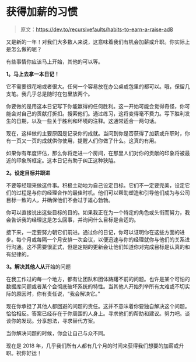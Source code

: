 # 获得加薪的习惯

> 原文：<https://dev.to/recursivefaults/habits-to-earn-a-raise-ad8>

又是新的一年！对我们大多数人来说，这意味着我们有机会加薪或升职。你实际上是怎么做的呢？

有些事情你应该马上开始，其他的可以等。

**1。马上去拿一本日记！**

它不需要很花哨或者很大。任何一个容易放在办公桌或包里的都可以。哦，保留几支笔。我几乎总是随时在包里放两个。

你要做的是用这本日记写下你能赢得的任何胜利。这一开始可能会觉得奇怪，你可能会对自己的贡献打折扣。搜索他们。通过练习，这将变得毫不费力。写下胜利发生的日期，以及一些关于胜利和环境的注释。这通常适合一两句话。

现在，这样做的主要原因是记录你的成就。当问到你是否获得了加薪或升职时，你有一页又一页的成就供你使用，提醒人们你做了什么。这真的有用。

如果你有年度评估，那么你将走进一个房间，在那里人们对你的贡献的印象将被最近的印象所框定。这本日记有助于纠正这种狭隘。

**2。设定目标并跟进**

不要等经理来做这件事。积极主动地为自己设定目标。它们不一定要完美，设定它们的过程是与你的经理合作的最佳时机。他们可以帮助塑造和引导他们成为与公司目标一致的人，并确保他们不会过于雄心勃勃。

你可以直接说出这些目标的目的。如果我正在为一个特定的角色或头衔而努力，我会告诉我的经理这是怎么回事，并询问什么目标是合适的。

接下来，一定要努力朝它们前进。通过你的日记，你可以证明你在这些方面的进步。每个月或每隔一个月安排一次会议，以便迅速与你的经理就你与他们的关系进行沟通。这不需要很正式，但是定期的更新会让他们知道你对完成目标是认真的和有纪律的。

**3。解决其他人从**开始的问题

在我工作过的每一个地方，都有让团队和团体踌躇不前的问题。也许是某个可怕的数据库问题或者某个会彻底破坏系统的特性。当其他人开始列举所有太难或不切实际的原因时，你有责任说，“我会解决它。”

现在你承担了其他人都回避的问题的责任。这并不意味着你要独自解决这个问题。恰恰相反。答案已经存在于你周围的人身上。寻求他们的帮助和建议。努力吧。谈谈你的发现。分享想法，寻求替代方案。

当你解决问题的时候，你会让自己与众不同。

现在是 2018 年，几乎我们所有人都有几个月的时间来获得我们想要的加薪或升职。祝你好运！